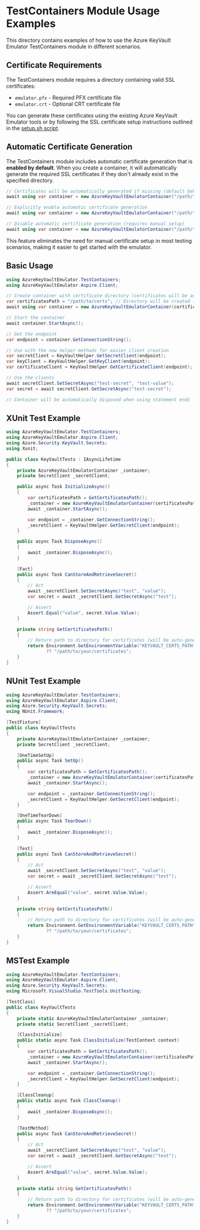 # TestContainers Module Usage Examples

This directory contains examples of how to use the Azure KeyVault Emulator TestContainers module in different scenarios.

## Certificate Requirements

The TestContainers module requires a directory containing valid SSL certificates:

- `emulator.pfx` - Required PFX certificate file
- `emulator.crt` - Optional CRT certificate file

You can generate these certificates using the existing Azure KeyVault Emulator tools or by following the SSL certificate setup instructions outlined in the [setup.sh script](https://github.com/james-gould/azure-keyvault-emulator/blob/master/docs/setup.sh).

## Automatic Certificate Generation

The TestContainers module includes automatic certificate generation that is **enabled by default**. When you create a container, it will automatically generate the required SSL certificates if they don't already exist in the specified directory.

```csharp
// Certificates will be automatically generated if missing (default behavior)
await using var container = new AzureKeyVaultEmulatorContainer("/path/to/certs");

// Explicitly enable automatic certificate generation
await using var container = new AzureKeyVaultEmulatorContainer("/path/to/certs", generateCertificates: true);

// Disable automatic certificate generation (requires manual setup)
await using var container = new AzureKeyVaultEmulatorContainer("/path/to/certs", generateCertificates: false);
```

This feature eliminates the need for manual certificate setup in most testing scenarios, making it easier to get started with the emulator.

## Basic Usage

```csharp
using AzureKeyVaultEmulator.TestContainers;
using AzureKeyVaultEmulator.Aspire.Client;

// Create container with certificate directory (certificates will be auto-generated if missing)
var certificatesPath = "/path/to/certs"; // Directory will be created if it doesn't exist
await using var container = new AzureKeyVaultEmulatorContainer(certificatesPath);

// Start the container
await container.StartAsync();

// Get the endpoint
var endpoint = container.GetConnectionString();

// Use with the new helper methods for easier client creation
var secretClient = KeyVaultHelper.GetSecretClient(endpoint);
var keyClient = KeyVaultHelper.GetKeyClient(endpoint);
var certificateClient = KeyVaultHelper.GetCertificateClient(endpoint);

// Use the clients
await secretClient.SetSecretAsync("test-secret", "test-value");
var secret = await secretClient.GetSecretAsync("test-secret");

// Container will be automatically disposed when using statement ends
```

## XUnit Test Example

```csharp
using AzureKeyVaultEmulator.TestContainers;
using AzureKeyVaultEmulator.Aspire.Client;
using Azure.Security.KeyVault.Secrets;
using Xunit;

public class KeyVaultTests : IAsyncLifetime
{
    private AzureKeyVaultEmulatorContainer _container;
    private SecretClient _secretClient;

    public async Task InitializeAsync()
    {
        var certificatesPath = GetCertificatesPath();
        _container = new AzureKeyVaultEmulatorContainer(certificatesPath);
        await _container.StartAsync();

        var endpoint = _container.GetConnectionString();
        _secretClient = KeyVaultHelper.GetSecretClient(endpoint);
    }

    public async Task DisposeAsync()
    {
        await _container.DisposeAsync();
    }

    [Fact]
    public async Task CanStoreAndRetrieveSecret()
    {
        // Act
        await _secretClient.SetSecretAsync("test", "value");
        var secret = await _secretClient.GetSecretAsync("test");

        // Assert
        Assert.Equal("value", secret.Value.Value);
    }

    private string GetCertificatesPath()
    {
        // Return path to directory for certificates (will be auto-generated if missing)
        return Environment.GetEnvironmentVariable("KEYVAULT_CERTS_PATH") 
               ?? "/path/to/your/certificates";
    }
}
```

## NUnit Test Example

```csharp
using AzureKeyVaultEmulator.TestContainers;
using AzureKeyVaultEmulator.Aspire.Client;
using Azure.Security.KeyVault.Secrets;
using NUnit.Framework;

[TestFixture]
public class KeyVaultTests
{
    private AzureKeyVaultEmulatorContainer _container;
    private SecretClient _secretClient;

    [OneTimeSetUp]
    public async Task SetUp()
    {
        var certificatesPath = GetCertificatesPath();
        _container = new AzureKeyVaultEmulatorContainer(certificatesPath);
        await _container.StartAsync();

        var endpoint = _container.GetConnectionString();
        _secretClient = KeyVaultHelper.GetSecretClient(endpoint);
    }

    [OneTimeTearDown]
    public async Task TearDown()
    {
        await _container.DisposeAsync();
    }

    [Test]
    public async Task CanStoreAndRetrieveSecret()
    {
        // Act
        await _secretClient.SetSecretAsync("test", "value");
        var secret = await _secretClient.GetSecretAsync("test");

        // Assert
        Assert.AreEqual("value", secret.Value.Value);
    }

    private string GetCertificatesPath()
    {
        // Return path to directory for certificates (will be auto-generated if missing)
        return Environment.GetEnvironmentVariable("KEYVAULT_CERTS_PATH") 
               ?? "/path/to/your/certificates";
    }
}
```

## MSTest Example

```csharp
using AzureKeyVaultEmulator.TestContainers;
using AzureKeyVaultEmulator.Aspire.Client;
using Azure.Security.KeyVault.Secrets;
using Microsoft.VisualStudio.TestTools.UnitTesting;

[TestClass]
public class KeyVaultTests
{
    private static AzureKeyVaultEmulatorContainer _container;
    private static SecretClient _secretClient;

    [ClassInitialize]
    public static async Task ClassInitialize(TestContext context)
    {
        var certificatesPath = GetCertificatesPath();
        _container = new AzureKeyVaultEmulatorContainer(certificatesPath);
        await _container.StartAsync();

        var endpoint = _container.GetConnectionString();
        _secretClient = KeyVaultHelper.GetSecretClient(endpoint);
    }

    [ClassCleanup]
    public static async Task ClassCleanup()
    {
        await _container.DisposeAsync();
    }

    [TestMethod]
    public async Task CanStoreAndRetrieveSecret()
    {
        // Act
        await _secretClient.SetSecretAsync("test", "value");
        var secret = await _secretClient.GetSecretAsync("test");

        // Assert
        Assert.AreEqual("value", secret.Value.Value);
    }

    private static string GetCertificatesPath()
    {
        // Return path to directory for certificates (will be auto-generated if missing)
        return Environment.GetEnvironmentVariable("KEYVAULT_CERTS_PATH") 
               ?? "/path/to/your/certificates";
    }
}
```